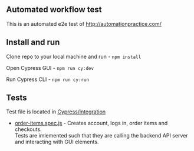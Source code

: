 ## Automated workflow test

This is an automated e2e test of http://automationpractice.com/

## Install and run

Clone repo to your local machine and run - `npm install`

Open Cypress GUI - `npm run cy:dev`

Run Cypress CLI - `npm run cy:run`

## Tests
Test file is located in [Cypress/integration](Cypress/integration)
- [order-items.spec.js](Cypress/integration/order-items.spec.js) - Creates account, logs in, order items and checkouts.  
Tests are imlemented such that they are calling the backend API server and interacting with GUI elements. 